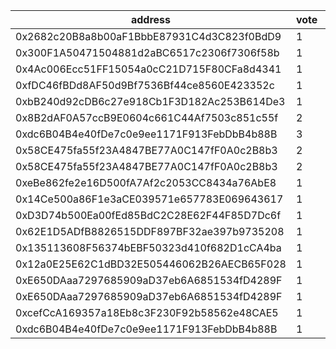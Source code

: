 address|vote|timestamp|signature
---|---|---|---
0x2682c20B8a8b00aF1BbbE87931C4d3C823f0BdD9|1|1598271612|0x6dff5ceccf22e713aa4ac15d6fc4607193145d2b7e1933c16a7081e1e4602fd01a475507d3dd69feecf6e30f8c017fbd294b2f26bcffc908dd2ac60a18b979a01b
0x300F1A50471504881d2aBC6517c2306f7306f58b|1|1598275269|0xbb43bf65e36b98b73b77f925b7833b9d39d5c6f22ce662bcaa36b291698d93440dd31c94fe7e0d2a57a93ed1500d81a28ac0e60b6bff309f7f8c0c85ddcfd1091b
0x4Ac006Ecc51FF15054a0cC21D715F80CFa8d4341|1|1598277017|0xeabe5cb07f1452fb6437752cd9f01bd265b1e844a729defe6cbb7194d50cbff26451d9f6251872608e1c09d13874f2ec623bf0a2c0ed47cd3222b519cabea6601b
0xfDC46fBDd8AF50d9Bf7536Bf44ce8560E423352c|1|1598277345|0xc9bac4737e2860405c94cd6a196383e9322ecbd96ac7417c4117bbbc9f6f2f8c7e16fca86af96238f03d14284536f302cf10b27be4074ad7cac20de900ff26dc1c
0xbB240d92cDB6c27e918Cb1F3D182Ac253B614De3|1|1598277890|0xdcb97e44106589a71a81966e9c942cf0b00fac9c84a80f9cb16bec995af076d34505a18ddf7fc1ebfe43e257bc057db2e730b6f4605385c3a26ae22091138d3d1b
0x8B2dAF0A57ccB9E0604c661C44Af7503c851c55f|2|1598278662|0x7d8d965cb225fd14c1148fc92de7e6fc1a6a2fdb2e2e056a82c1654273f8f2b511a5f071470f8c20de69fce88c49232ee259b9e24ac57f0e66ad47b2d712184c1b
0xdc6B04B4e40fDe7c0e9ee1171F913FebDbB4b88B|3|1598283707|0x3ac4e013fac5fb5bb864e3e3c37a97f76b23e457af3ea6f1d9b782cbaa3b3cc11144bb88a87afbb8bc0573ab827346869e2d2d1bd595eec4cff1b718215df3c61b
0x58CE475fa55f23A4847BE77A0C147fF0A0c2B8b3|2|1598286412|0x0c00b2e8c9812d048531ee5e24f9d79165bb80417caa60e8d905a34a10c0231f6b72addbba0e14e69fee4fb69d1bf413f6129b7d82cb43fca2242483992d567d1b
0x58CE475fa55f23A4847BE77A0C147fF0A0c2B8b3|2|1598286613|0xca7bb27a8431644e2f1b30a8d7a03aa229c73d2e608bcfaac7bb0684d9f8bb7e13c105059501ec7c16c22e17b50a058785d07fb98b4119e1dc09d744a90fc07b1b
0xeBe862fe2e16D500fA7Af2c2053CC8434a76AbE8|1|1598289248|0xcace78286153a35ac7280840339cfe80c3e132178d5f36dd2440bc5207ed56065c22a3ba773d082fabd451189dd1f840a53062b0a73a347ff4abad04ceab7dfe1c
0x14Ce500a86F1e3aCE039571e657783E069643617|1|1598289301|0xc3b1afa67900f9f63054d8f9b59d6687922763fc80f5d497015f4ed9506dc8d6018b66a35efc40734597c471e916cb6ae3b015aa944cc71d4390307ac48bf9d11b
0xD3D74b500Ea00fEd85BdC2C28E62F44F85D7Dc6f|1|1598290054|0xc0a6cc8c7ac3d795ee7b9fc322c2c1e3393647e1dad1227df05e0b24953b660a70e35387f5e045ba861d7c7f350ee2162fbe5ff4d872d2f8efaf4a61f1b7c3331b
0x62E1D5ADfB8826515DDF897BF32ae397b9735208|1|1598299707|0x096c9e8597aa65e5228750549ecb6772803772e00641e61afa285eb9ce4197500b7a5c5133543e8b4c3ed410a37635e84ffe0ab468fca70575ba60f50061958d1b
0x135113608F56374bEBF50323d410f682D1cCA4ba|1|1598309781|0xf2e3bccf182faedb8f15561efea5a4ad97260c6de8c6d2b219bd9967a672e94d56a20e470508261b6422b7b6332245d29e542988b96c720c7cbf3a454fc52a891b
0x12a0E25E62C1dBD32E505446062B26AECB65F028|1|1598345301|0x1de7a401840154d6f9c0b9229e986a02245d0119f4274681c9f179fe92b7a23e17d675f716114e35913f90bebb0f3f547b26c8d577276a1e53732ca7234ab4ac1b
0xE650DAaa7297685909aD37eb6A6851534fD4289F|1|1598350385|0x51b84fceba959caad19735ba8bdd21d01c852a1dd881eb5be5081ca50484dbc8335eaf4fb7aa434a77b733c235c114d0492c6cd8ac860bf3479822dd69a4e7901b
0xE650DAaa7297685909aD37eb6A6851534fD4289F|1|1598350466|0x418347cfea283934f7b3f071ac907d3a37007d958cbc3840ab16f94b43881c1c3f66851fdb94d661b2947f394a39888776cc2e3b2c00d5446b25eb19bde422a41c
0xcefCcA169357a18Eb8c3F230F92b58562e48CAE5|1|1598369398|0x48b371d155120c424d61b9fc06955be5584ae317c97f7422aa934285d4bcfd383cf8a79ff3cdd2817f35167ae422ff280f1739ef1cad81d95affbeae24dd98661b
0xdc6B04B4e40fDe7c0e9ee1171F913FebDbB4b88B|1|1598374581|0xf0a0cf7cc554edfd516359990bb6502646e9261ce7108ac6d7bd0606503c372c497e508582cd10607cdecdae3bad1407db3843525ba75c8b8ac25b9251dd7a781b